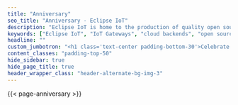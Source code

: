 ```yaml
---
title: "Anniversary"
seo_title: "Anniversary - Eclipse IoT"
description: "Eclipse IoT is home to the production of quality open source components that our members and ecosystem use to build IoT devices, IoT gateways, Edge nodes and IoT Cloud backends."
keywords: ["Eclipse IoT", "IoT Gateways", "cloud backends", "open source software", "anniversary"]
headline: ""
custom_jumbotron: "<h1 class='text-center padding-bottom-30'>Celebrate 10 Years of the<br><span class='orange'>IoT Working Group</span></h1>"
content_classes: "padding-top-50"
hide_sidebar: true
hide_page_title: true
header_wrapper_class: "header-alternate-bg-img-3"
---
```


{{< page-anniversary >}}